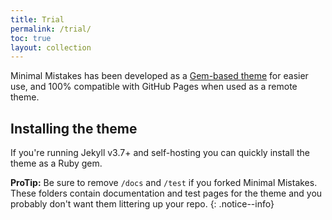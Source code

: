 ```yaml
---
title: Trial
permalink: /trial/
toc: true
layout: collection
---
```


Minimal Mistakes has been developed as a [Gem-based theme](http://jekyllrb.com/docs/themes/) for easier use, and 100% compatible with GitHub Pages when used as a remote theme.


## Installing the theme

If you're running Jekyll v3.7+ and self-hosting you can quickly install the theme as a Ruby gem.

**ProTip:** Be sure to remove `/docs` and `/test` if you forked Minimal Mistakes. These folders contain documentation and test pages for the theme and you probably don't want them littering up your repo.
{: .notice--info}
